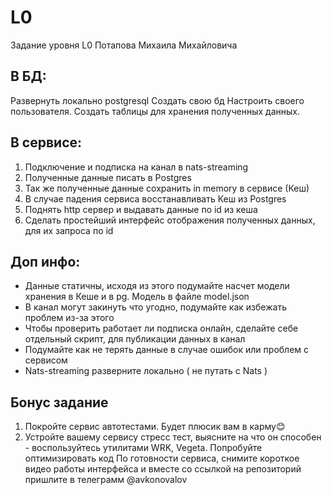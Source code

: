 # L0

Задание уровня L0 Потапова Михаила Михайловича

## В БД:
Развернуть локально postgresql
Создать свою бд
Настроить своего пользователя.
Создать таблицы для хранения полученных данных.

## В сервисе:
1. Подключение и подписка на канал в nats-streaming
2. Полученные данные писать в Postgres
3. Так же полученные данные сохранить in memory в сервисе (Кеш)
4. В случае падения сервиса восстанавливать Кеш из Postgres
5. Поднять http сервер и выдавать данные по id из кеша
6. Сделать простейший интерфейс отображения полученных данных, для
   их запроса по id 

## Доп инфо:
- Данные статичны, исходя из этого подумайте насчет модели хранения
в Кеше и в pg. Модель в файле model.json
- В канал могут закинуть что угодно, подумайте как избежать проблем
из-за этого
- Чтобы проверить работает ли подписка онлайн, сделайте себе
отдельный скрипт, для публикации данных в канал
- Подумайте как не терять данные в случае ошибок или проблем с
сервисом
- Nats-streaming разверните локально ( не путать с Nats )

## Бонус задание
1. Покройте сервис автотестами. Будет плюсик вам в карму😊
2. Устройте вашему сервису стресс тест, выясните на что он способен -
   воспользуйтесь утилитами WRK, Vegeta. Попробуйте оптимизировать код
   По готовности сервиса, снимите короткое видео работы интерфейса и вместе со
   ссылкой на репозиторий пришлите в телеграмм @avkonovalov